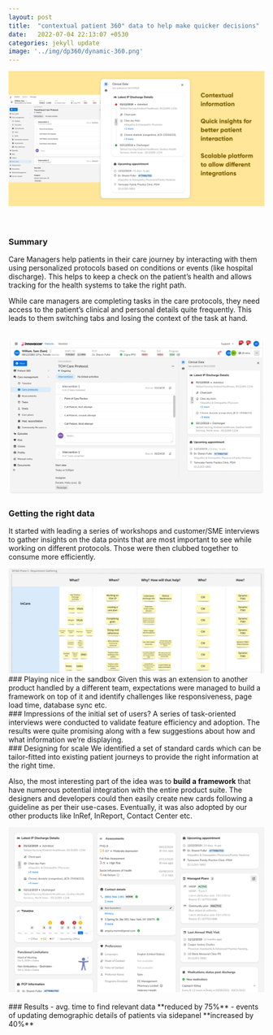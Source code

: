 ```yaml
---
layout: post
title:  "contextual patient 360° data to help make quicker decisions"
date:   2022-07-04 22:13:07 +0530
categories: jekyll update
image: '../img/dp360/dynamic-360.png'
---
```


![image tooltip here](/img/dp360/post-dynamic-360.png)
<br>
<br>
<br>
### Summary

Care Managers help patients in their care journey by interacting with them using personalized protocols based on conditions or events (like hospital discharge). This helps to keep a check on the patient’s health and allows tracking for the health systems to take the right path. 

While care managers are completing tasks in the care protocols, they need access to the patient’s clinical and personal details quite frequently. This leads to them switching tabs and losing the context of the task at hand.

<br>
<img class="post-image-full" src="/img/dp360/dp360.png">

<br>



### Getting the right data  
It started with leading a series of workshops and customer/SME interviews to gather insights on the data points that are most important to see while working on different protocols. Those were then clubbed together to consume more efficiently.

<!-- ![image tooltip here](/img/dp360/dp360-miro.png) -->
<img class="" src="/img/dp360/dp360-miro.png">

<br>
### Playing nice in the sandbox
Given this was an extension to another product handled by a different team, expectations were managed to build a framework on top of it and identify challenges like responsiveness, page load time, database sync etc. 

<br>
### Impressions of the initial set of users?
A series of task-oriented interviews were conducted to validate feature efficiency and adoption. The results were quite promising along with a few suggestions about how and what information we’re displaying.

<br>
### Designing for scale
We identified a set of standard cards which can be tailor-fitted into existing patient journeys to provide the right information at the right time. 

Also, the most interesting part of the idea was to **build a framework** that have numerous potential integration with the entire product suite. The designers and developers could then easily create new cards following a guideline as per their use-cases. Eventually, it was also adopted by our other products like InRef, InReport, Contact Center etc.

<img class="post-image" src="/img/dp360/cards.png">
<br>
<br>
### Results
- avg. time to find relevant data **reduced by 75%**  
- events of updating demographic details of patients via sidepanel **increased by 40%**